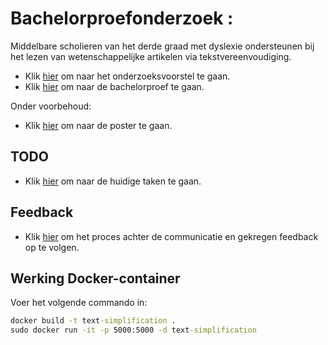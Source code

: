 # Bachelorproefonderzoek : 

Middelbare scholieren van het derde graad met dyslexie ondersteunen bij het lezen van wetenschappelijke artikelen via tekstvereenvoudiging.

* Klik [hier](verslag/output/CluyseDylan-BPvoorstel.pdf) om naar het onderzoeksvoorstel te gaan.
* Klik [hier](verslag/output/CluyseDylanBP.pdf) om naar de bachelorproef te gaan.

Onder voorbehoud:
* Klik [hier](verslag/poster) om naar de poster te gaan.


## TODO

* Klik [hier](feedback-todo/todo.md) om naar de huidige taken te gaan.

## Feedback

* Klik [hier](feedback-todo/feedback-promotor.md) om het proces achter de communicatie en gekregen feedback op te volgen.


## Werking Docker-container

Voer het volgende commando in:

```cmd
docker build -t text-simplification .
sudo docker run -it -p 5000:5000 -d text-simplification
```
